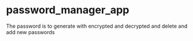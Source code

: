 # password_manager_app
The password is to generate  with encrypted and decrypted and delete and add new passwords
